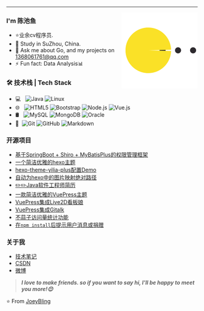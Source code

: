 ------------------------------------------------------------------------------------------------------------------------------------------

<img align="right"  alt="GIF" src="https://raw.githubusercontent.com/Aniket965/Aniket965/master/pacman.svg?sanitize=true" width="200" height="200">

### I'm 陈池鱼

- ⭐业余cv程序员.
- 🌱 Study in SuZhou, China.
- 💬 Ask me about Go, and my projects on [1368061761@qq.com](mailto:1368061761@qq.com)
- ⚡ Fun fact: Data Analysis📊

### 🛠 技术栈 | Tech Stack

- 💻 &#160; ![Java](https://img.shields.io/badge/-Java-333333?style=flat&logo=Java&logoColor=007396)
![Linux](https://img.shields.io/badge/-Linux-333333?style=flat&logo=Linux&logoColor=FCC624)
- 🌐 &#160; ![HTML5](https://img.shields.io/badge/-HTML5-333333?style=flat&logo=HTML5)
![Bootstrap](https://img.shields.io/badge/-Bootstrap-333333?style=flat&logo=bootstrap&logoColor=563D7C)
![Node.js](https://img.shields.io/badge/-Node.js-333333?style=flat&logo=node.js)
![Vue.js](https://img.shields.io/badge/-VueJS-333333?style=flat&logo=Vue.js)
- 🛢 &#160; ![MySQL](https://img.shields.io/badge/-MySQL-333333?style=flat&logo=mysql)
![MongoDB](https://img.shields.io/badge/-MongoDB-333333?style=flat&logo=mongodb)
![Oracle](https://img.shields.io/badge/-Oracle-333333?style=flat&logo=Oracle)
- 🔧 &#160;![Git](https://img.shields.io/badge/-Git-333333?style=flat&logo=git)
![GitHub](https://img.shields.io/badge/-GitHub-333333?style=flat&logo=github)
![Markdown](https://img.shields.io/badge/-Markdown-333333?style=flat&logo=markdown)

### 开源项目
- [基于SpringBoot + Shiro + MyBatisPlus的权限管理框架](https://github.com/JoeyBling/bootplus)
- [一个简洁优雅的hexo主题](https://github.com/JoeyBling/hexo-theme-yilia-plus)
- [hexo-theme-yilia-plus配置Demo](https://github.com/JoeyBling/yilia-plus-demo)
- [自动为hexo中的图片映射绝对路径](https://github.com/JoeyBling/hexo-filter-image)
- [✏️✏️Java软件工程师简历](https://github.com/JoeyBling/cv)
- [一款简洁优雅的VuePress主题](https://github.com/JoeyBling/vuepress-theme-yilia-plus)
- [VuePress集成Live2D看板娘](https://github.com/JoeyBling/vuepress-plugin-helper-live2d)
- [VuePress集成Gitalk](https://github.com/JoeyBling/vuepress-plugin-mygitalk)
- [不蒜子访问量统计功能](https://github.com/JoeyBling/busuanzi.pure.js)
- [在`npm install`后提示用户消息或捐赠](https://github.com/JoeyBling/openteam-postinstall)

### 关于我
- [技术笔记](https://zhousiwei.gitee.io/ibooks/)
- [CSDN](https://zhousiwei.blog.csdn.net/)
- [微博](http://weibo.com/jayinfo)

> ***I love to make friends. so if you want to say hi, I'll be happy to meet you more!😊***

⭐️ From [JoeyBling](https://github.com/JoeyBling)
